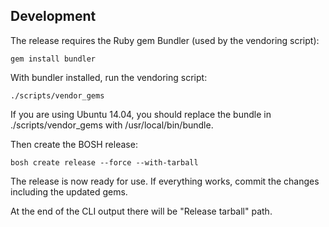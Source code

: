 ## Development

The release requires the Ruby gem Bundler (used by the vendoring script):

```
gem install bundler
```

With bundler installed, run the vendoring script:

```
./scripts/vendor_gems
```

If you are using Ubuntu 14.04, you should replace the bundle in ./scripts/vendor_gems with /usr/local/bin/bundle.

Then create the BOSH release:

```
bosh create release --force --with-tarball
```

The release is now ready for use. If everything works, commit the changes including the updated gems.

At the end of the CLI output there will be "Release tarball" path.
